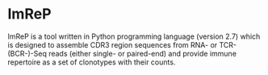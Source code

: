 # ImReP

ImReP is a tool written in Python programming language (version 2.7) which is designed to assemble CDR3 region sequences from RNA- or TCR-(BCR-)-Seq reads (either single- or paired-end) and provide immune repertoire as a set of clonotypes with their counts.
